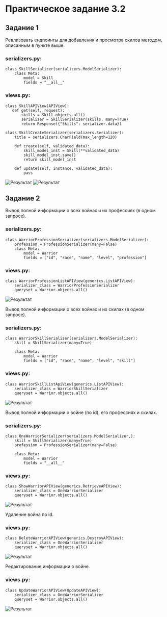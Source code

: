 # Практическое задание 3.2

## Задание 1

Реализовать ендпоинты для добавления и просмотра скилов методом, описанным в пункте выше.

### serializers.py:

    class SkillSerializer(serializers.ModelSerializer):
        class Meta:
            model = Skill
            fields = "__all__"

### views.py:

    class SkillAPIView(APIView):
       def get(self, request):
           skills = Skill.objects.all()
           serializer = SkillSerializer(skills, many=True)
           return Response({"Skills": serializer.data})

    class SkillCreateSerializer(serializers.Serializer):
        title = serializers.CharField(max_length=120)
    
        def create(self, validated_data):
            skill_model_inst = Skill(**validated_data)
            skill_model_inst.save()
            return skill_model_inst
    
        def update(self, instance, validated_data):
            pass

![Результат](images/3-37.png)
![Результат](images/3-38.png)

## Задание 2

Вывод полной информации о всех войнах и их профессиях (в одном запросе).

### serializers.py:

    class WarriorProfessionSerializer(serializers.ModelSerializer):
        profession = ProfessionSerializer(many=False)
        class Meta:
            model = Warrior
            fields = ["id", "race", "name", "level", "profession"]

### views.py:

    class WarriorProfessionListAPIView(generics.ListAPIView):
        serializer_class = WarriorProfessionSerializer
        queryset = Warrior.objects.all()

![Результат](images/3-39.png)

Вывод полной информации о всех войнах и их скилах (в одном запросе).

### serializers.py:

    class WarriorSkillSerializer(serializers.ModelSerializer):
        skill = SkillSerializer(many=True)

        class Meta:
            model = Warrior
            fields = ["id", "race", "name", "level", "skill"]

### views.py:

    class WarriorSkillListApiView(generics.ListAPIView):
        serializer_class = WarriorSkillSerializer
        queryset = Warrior.objects.all()

![Результат](images/3-40.png)

Вывод полной информации о войне (по id), его профессиях и скилах.

### serializers.py:

    class OneWarriorSerializer(serializers.ModelSerializer,):
        skill = SkillSerializer(many=True)
        profession = ProfessionSerializer(many=False)
    
        class Meta:
            model = Warrior
            fields = "__all__"

### views.py:

    class ShowWarriorAPIView(generics.RetrieveAPIView):
        serializer_class = OneWarriorSerializer
        queryset = Warrior.objects.all()

![Результат](images/3-41.png)

Удаление война по id.

### views.py:

    class DeleteWarriorAPIView(generics.DestroyAPIView):
        serializer_class = OneWarriorSerializer
        queryset = Warrior.objects.all()

![Результат](images/3-42.png)

Редактирование информации о войне.

### views.py:

    class UpdateWarriorAPIView(UpdateAPIView):
        serializer_class = OneWarriorSerializer
        queryset = Warrior.objects.all()

![Результат](images/3-43.png)